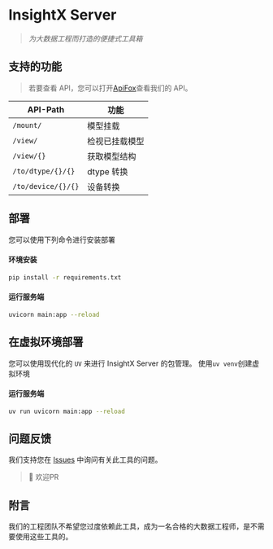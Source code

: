 # InsightX Server

> *为大数据工程而打造的便捷式工具箱*

## 支持的功能

> 若要查看 API，您可以打开[ApiFox](https://insightx.apifox.cn/)查看我们的 API。

| API-Path           | 功能           |
| ------------------ | -------------- |
| `/mount/`          | 模型挂载       |
| `/view/`           | 检视已挂载模型 |
| `/view/{}`         | 获取模型结构   |
| `/to/dtype/{}/{}`  | dtype 转换     |
| `/to/device/{}/{}` | 设备转换       |

## 部署
您可以使用下列命令进行安装部署
#### 环境安装
```bash
pip install -r requirements.txt
```
#### 运行服务端
```bash
uvicorn main:app --reload
```
## 在虚拟环境部署
您可以使用现代化的 `UV` 来进行 InsightX Server 的包管理。
使用`uv venv`创建虚拟环境
#### 运行服务端
```bash
uv run uvicorn main:app --reload
```

## 问题反馈

我们支持您在 [Issues](https://github.com/ByteRainTech/InsightX/issues) 中询问有关此工具的问题。
> 👏 欢迎PR

## 附言

我们的工程团队不希望您过度依赖此工具，成为一名合格的大数据工程师，是不需要使用这些工具的。
